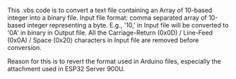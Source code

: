 This .vbs code is to convert a text file containing an Array of 10-based integer into a binary file.
Input file format: comma separated array of 10-based integer representing a byte. E.g., '10,' in Input file will be converted to '0A' in binary in Output file.
All the Carriage-Return (0x0D) / Line-Feed (0x0A) / Space (0x20) characters in Input file are removed before conversion. 

Reason for this is to revert the format used in Arduino files, especially the attachment used in ESP32 Server 900U.
